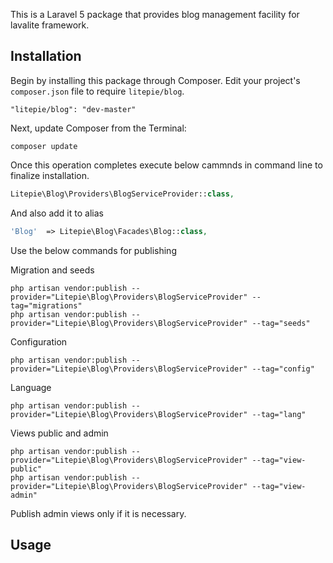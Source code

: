 This is a Laravel 5 package that provides blog management facility for lavalite framework.

## Installation

Begin by installing this package through Composer. Edit your project's `composer.json` file to require `litepie/blog`.

    "litepie/blog": "dev-master"

Next, update Composer from the Terminal:

    composer update

Once this operation completes execute below cammnds in command line to finalize installation.

```php
Litepie\Blog\Providers\BlogServiceProvider::class,

```

And also add it to alias

```php
'Blog'  => Litepie\Blog\Facades\Blog::class,
```

Use the below commands for publishing

Migration and seeds

    php artisan vendor:publish --provider="Litepie\Blog\Providers\BlogServiceProvider" --tag="migrations"
    php artisan vendor:publish --provider="Litepie\Blog\Providers\BlogServiceProvider" --tag="seeds"

Configuration

    php artisan vendor:publish --provider="Litepie\Blog\Providers\BlogServiceProvider" --tag="config"

Language

    php artisan vendor:publish --provider="Litepie\Blog\Providers\BlogServiceProvider" --tag="lang"

Views public and admin

    php artisan vendor:publish --provider="Litepie\Blog\Providers\BlogServiceProvider" --tag="view-public"
    php artisan vendor:publish --provider="Litepie\Blog\Providers\BlogServiceProvider" --tag="view-admin"

Publish admin views only if it is necessary.

## Usage


